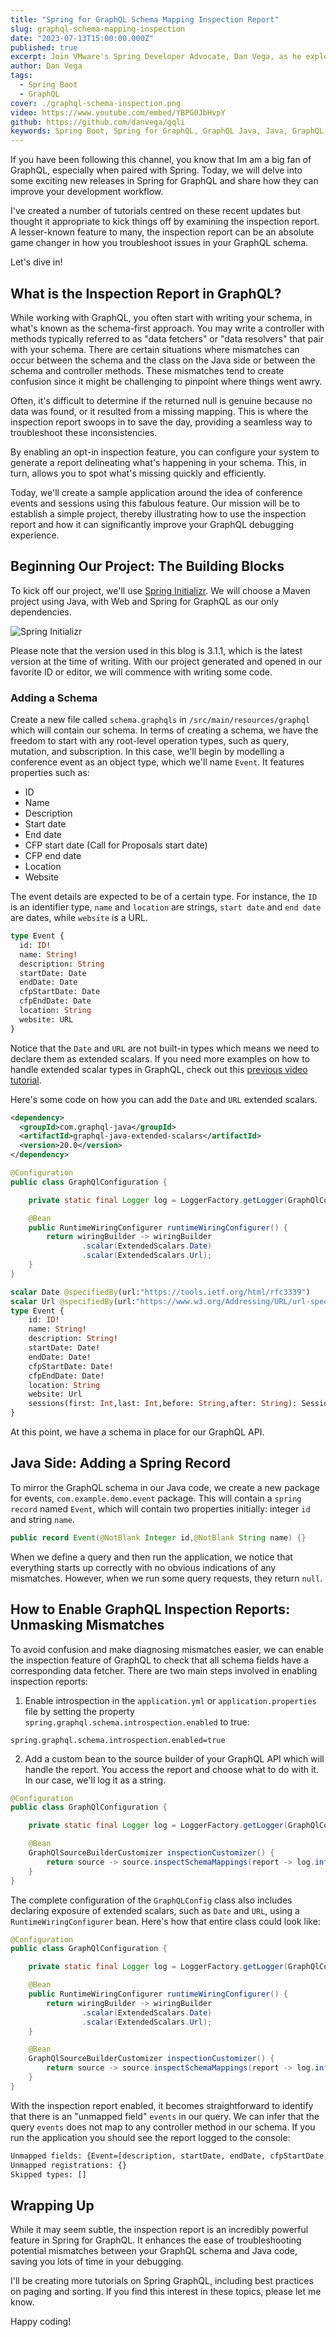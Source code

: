 ```yaml
---
title: "Spring for GraphQL Schema Mapping Inspection Report"
slug: graphql-schema-mapping-inspection
date: "2023-07-13T15:00:00.000Z"
published: true
excerpt: Join VMware's Spring Developer Advocate, Dan Vega, as he explores the exciting new releases in Spring for GraphQL. Dive into the enhanced features of the inspection report, walk through how to create a project, and more!
author: Dan Vega
tags:
  - Spring Boot
  - GraphQL
cover: ./graphql-schema-inspection.png
video: https://www.youtube.com/embed/YBPG0JbHvpY
github: https://github.com/danvega/gqli
keywords: Spring Boot, Spring for GraphQL, GraphQL Java, Java, GraphQL, GraphQL Schema, GraphQL Schema Mapping
---
```


If you have been following this channel, you know that Im am a big fan of GraphQL, especially when paired with Spring. Today, we will delve into some exciting new releases in Spring for GraphQL and share how they can improve your development workflow.

I've created a number of tutorials centred on these recent updates but thought it appropriate to kick things off by examining the inspection report. A lesser-known feature to many, the inspection report can be an absolute game changer in how you troubleshoot issues in your GraphQL schema.

Let's dive in!

## What is the Inspection Report in GraphQL?

While working with GraphQL, you often start with writing your schema, in what's known as the schema-first approach. You may write a controller with methods typically referred to as "data fetchers" or "data resolvers" that pair with your schema. There are certain situations where mismatches can occur between the schema and the class on the Java side or between the schema and controller methods. These mismatches tend to create confusion since it might be challenging to pinpoint where things went awry.

Often, it's difficult to determine if the returned null is genuine because no data was found, or it resulted from a missing mapping. This is where the inspection report swoops in to save the day, providing a seamless way to troubleshoot these inconsistencies.

By enabling an opt-in inspection feature, you can configure your system to generate a report delineating what's happening in your schema. This, in turn, allows you to spot what's missing quickly and efficiently.

Today, we'll create a sample application around the idea of conference events and sessions using this fabulous feature. Our mission will be to establish a simple project, thereby illustrating how to use the inspection report and how it can significantly improve your GraphQL debugging experience.

## Beginning Our Project: The Building Blocks

To kick off our project, we'll use [Spring Initializr](https://start.spring.io). We will choose a Maven project using Java, with Web and Spring for GraphQL as our only dependencies.

![Spring Initializr](/images/blog/2023/07/13/spring-init.png)

Please note that the version used in this blog is 3.1.1, which is the latest version at the time of writing. With our project generated and opened in our favorite ID or editor, we will commence with writing some code.

### Adding a Schema

Create a new file called `schema.graphqls` in `/src/main/resources/graphql` which will contain our schema. In terms of creating a schema, we have the freedom to start with any root-level operation types, such as query, mutation, and subscription. In this case, we'll begin by modelling a conference event as an object type, which we'll name `Event`. It features properties such as:

- ID
- Name
- Description
- Start date
- End date
- CFP start date (Call for Proposals start date)
- CFP end date
- Location
- Website

The event details are expected to be of a certain type. For instance, the `ID` is an identifier type, `name` and `location` are strings, `start date` and `end date` are dates, while `website` is a URL.

```graphql
type Event {
  id: ID!
  name: String!
  description: String
  startDate: Date
  endDate: Date
  cfpStartDate: Date
  cfpEndDate: Date
  location: String
  website: URL
}
```

Notice that the `Date` and `URL` are not built-in types which means we need to declare them as extended scalars. If you need more examples on how to handle extended scalar types in GraphQL, check out this [previous video tutorial](https://youtu.be/ooknmgr4WiA).

Here's some code on how you can add the `Date` and `URL` extended scalars.

```xml
<dependency>
  <groupId>com.graphql-java</groupId>
  <artifactId>graphql-java-extended-scalars</artifactId>
  <version>20.0</version>
</dependency>
```

```java
@Configuration
public class GraphQlConfiguration {

    private static final Logger log = LoggerFactory.getLogger(GraphQlConfiguration.class);

    @Bean
    public RuntimeWiringConfigurer runtimeWiringConfigurer() {
        return wiringBuilder -> wiringBuilder
                .scalar(ExtendedScalars.Date)
                .scalar(ExtendedScalars.Url);
    }
}
```

```graphql
scalar Date @specifiedBy(url:"https://tools.ietf.org/html/rfc3339")
scalar Url @specifiedBy(url:"https://www.w3.org/Addressing/URL/url-spec.txt")
type Event {
    id: ID!
    name: String!
    description: String!
    startDate: Date!
    endDate: Date!
    cfpStartDate: Date!
    cfpEndDate: Date!
    location: String
    website: Url
    sessions(first: Int,last: Int,before: String,after: String): SessionConnection
}

```

At this point, we have a schema in place for our GraphQL API.

## Java Side: Adding a Spring Record

To mirror the GraphQL schema in our Java code, we create a new package for events, `com.example.demo.event` package. This will contain a `spring record` named `Event`, which will contain two properties initially: integer `id` and string `name`.

```java
public record Event(@NotBlank Integer id,@NotBlank String name) {}
```

When we define a query and then run the application, we notice that everything starts up correctly with no obvious indications of any mismatches. However, when we run some query requests, they return `null`.

## How to Enable GraphQL Inspection Reports: Unmasking Mismatches

To avoid confusion and make diagnosing mismatches easier, we can enable the inspection feature of GraphQL to check that all schema fields have a corresponding data fetcher. There are two main steps involved in enabling inspection reports:

1. Enable introspection in the `application.yml` or `application.properties` file by setting the property `spring.graphql.schema.introspection.enabled` to true:

```properties
spring.graphql.schema.introspection.enabled=true
```

2. Add a custom bean to the source builder of your GraphQL API which will handle the report. You access the report and choose what to do with it. In our case, we'll log it as a string.

```java
@Configuration
public class GraphQlConfiguration {

    private static final Logger log = LoggerFactory.getLogger(GraphQlConfiguration.class);

    @Bean
    GraphQlSourceBuilderCustomizer inspectionCustomizer() {
        return source -> source.inspectSchemaMappings(report -> log.info(report.toString()));
    }
}
```

The complete configuration of the `GraphQLConfig` class also includes declaring exposure of extended scalars, such as `Date` and `URL`, using a `RuntimeWiringConfigurer` bean. Here's how that entire class could look like:

```java
@Configuration
public class GraphQlConfiguration {

    private static final Logger log = LoggerFactory.getLogger(GraphQlConfiguration.class);

    @Bean
    public RuntimeWiringConfigurer runtimeWiringConfigurer() {
        return wiringBuilder -> wiringBuilder
                .scalar(ExtendedScalars.Date)
                .scalar(ExtendedScalars.Url);
    }

    @Bean
    GraphQlSourceBuilderCustomizer inspectionCustomizer() {
        return source -> source.inspectSchemaMappings(report -> log.info(report.toString()));
    }
}
```

With the inspection report enabled, it becomes straightforward to identify that there is an "unmapped field" `events` in our query. We can infer that the query `events` does not map to any controller method in our schema. If you run the application you should see the report logged to the console:

```bash
Unmapped fields: {Event=[description, startDate, endDate, cfpStartDate, cfpEndDate, location, website]}
Unmapped registrations: {}
Skipped types: []
```

## Wrapping Up

While it may seem subtle, the inspection report is an incredibly powerful feature in Spring for GraphQL. It enhances the ease of troubleshooting potential mismatches between your GraphQL schema and Java code, saving you lots of time in your debugging.

I'll be creating more tutorials on Spring GraphQL, including best practices on paging and sorting. If you find this interest in these topics, please let me know.

Happy coding!
